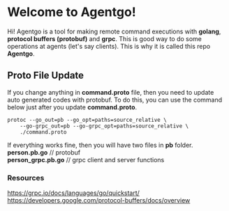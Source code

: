 # Welcome to Agentgo!

Hi! Agentgo is a tool for making remote command executions with **golang**, **protocol buffers (protobuf)** and **grpc**. This is good way to do some operations at agents (let's say clients). This is why it is called this repo **Agentgo**.
  
## Proto File Update
If you change anything in **command.proto** file, then you need to update auto generated codes with protobuf. To do this, you can use the command below just after you update **command.proto**.

    protoc --go_out=pb --go_opt=paths=source_relative \
    	--go-grpc_out=pb --go-grpc_opt=paths=source_relative \
    	./command.proto

If everything works fine, then you will have two files in **pb** folder.  
**person.pb.go** // protobuf  
**person_grpc.pb.go** // grpc client and server functions

### Resources
https://grpc.io/docs/languages/go/quickstart/  
https://developers.google.com/protocol-buffers/docs/overview